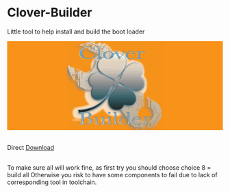 # Clover-Builder
Little tool to help install and build the boot loader 

![Screenshot](Image.png)

##
Direct [Download](https://github.com/LAbyOne/Clover-Builder/raw/main/Clover_Builder.dmg)
##
To make sure all will work fine, as first try you should choose choice 8 = build all
Otherwise you risk to have some components to fail due to lack of corresponding tool in toolchain.
##

